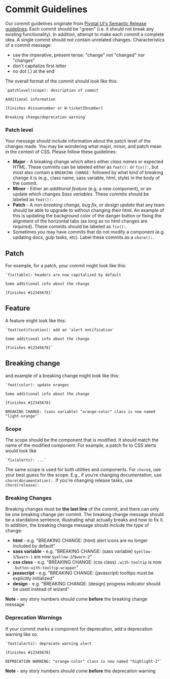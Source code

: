 # Commit Guidelines

Our commit guidelines originate from [Pivotal UI's Semantic Release guidelines](https://github.com/pivotal-cf/pivotal-ui/blob/25317715f00bcbb01e194ee59288e322258a0d9d/COMMIT_GUIDELINES.md).
Each commit should be "green" (i.e. it should not break any existing functionality). In addition, attempt to make each commit a complete idea. A single commit should not contain unrelated changes.
Characteristics of a commit message:

* use the imperative, present tense: "change" not "changed" nor "changes"
* don't capitalize first letter
* no dot (.) at the end

The overall format of the commit should look like this:

```
`patchlevel(scope): description of commit

Additional information

[Finishes #issuenumber or W-ticketIDnumber]

Breaking change/deprecation warning`
```

### Patch level

Your message should include information about the patch level of the changes made. You may be wondering what major, minor, and patch mean in the context of CSS. Please follow these guidelines:

* **Major** - A breaking change which alters either *class names* or expected *HTML*. These commits can be labeled either as `feat():` or `fix():`, but must also contain a `BREAKING CHANGE:` followed by what kind of breaking change it is (e.g., class name, sass variable, html, style) in the body of the commit.
* **Minor** - Either an *additional feature* (e.g. a new component), or an update which changes *Sass variables*. These commits should be labeled as `feat():`.
* **Patch** - A *non-breaking change, bug fix, or design update* that any team should be able to upgrade to without changing their html. An example of this is updating the background color of the danger button or fixing the alignment of the horizontal tabs (as long as no html changes are required). These commits should be labeled as `fix():`.
* Sometimes you may have commits that do not modify a component (e.g. updating docs, gulp tasks, etc). Label these commits as a `chore():`.

## Patch

For example, for a patch, your commit might look like this:

```
`fix(table): headers are now capitalized by default

Some additional info about the change

[Finishes #12345678]`
```

## Feature

A feature might look like this:

```
`feat(notification): add an 'alert notification'

Some additional info about the change

[Finishes #12345678]`
```

## Breaking change

and example of a breaking change might look like this:

```
`feat(color): update oranges

Some additional info about the change

[Finishes #12345678]

BREAKING CHANGE: (sass variable) "orange-color" class is now named "light-orange"`
```

### Scope

The scope should be the component that is modified. It should match the name of the modified component. For example, a patch fix to CSS alerts would look like

```
`fix(alerts): ...`
```

The same scope is used for both utilities and components.
For `chore`s, use your best guess for the scope. E.g., if you're changing documentation, use `chore(documentation):`. If you're changing release tasks, use `chore(release):`

### Breaking Changes

Breaking changes must be **the last line** of the commit, and there can only be one breaking change per commit. The breaking change message should be a standalone sentence, illustrating what actually breaks and how to fix it. In addition, the breaking change message should include the type of change:

* **html** - e.g. "BREAKING CHANGE: (html) alert icons are no longer included by default"
* **sass variable** - e.g. "BREAKING CHANGE: (sass variable) `$yellow-1`/`$warn-1` are now `$yellow-2`/`$warn-2`"
* **css class** - e.g. "BREAKING CHANGE: (css class) `.with-tooltip` is now `.button-with-tooltip-wrapper`"
* **javascript** - e.g. "BREAKING CHANGE: (javascript) tooltips must be explicitly initialized"
* **design** - e.g. "BREAKING CHANGE: (design) progress indicator should be used instead of wizard"

**Note** - any story numbers should come **before** the breaking change message

### Deprecation Warnings

If your commit marks a component for deprecation, add a deprecation warning like so.

```
`feat(alerts): deprecate warning alert

[Finishes #12345678]

DEPRECATION WARNING: "orange-color" class is now named "highlight-2"`
```

**Note** - any story numbers should come **before** the deprecation warning

